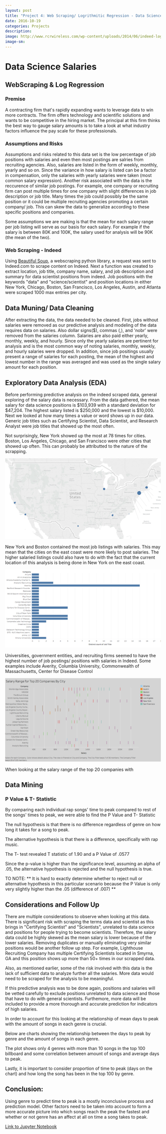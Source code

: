 ```yaml
---
layout: post
title: "Project 4: Web Scraping/ Logrithmitic Regression - Data Science Salaries"
date: 2016-10-19
categories: Projects
description: 
image: http://www.rcrwireless.com/wp-content/uploads/2014/06/indeed-logo-1024x422.jpg
image-sm:
---
```


# Data Science Salaries

## WebScraping & Log Regression 

### Premise

A contracting firm that's rapidly expanding wants to leverage data to win more contracts. The firm offers technology and scientific solutions and wants to be competitive in the hiring market. The principal at this firm thinks the best way to gauge salary amounts is to take a look at what industry factors influence the pay scale for these professionals. 

### Assumptions and Risks

Assumptions and risks related to this data set is the low percentage of job positions with salaries and even then most postings are salries from recruiting agencies. Also, salaries are listed in the form of weekly, monthly, yearly and so on. Since the variance in how salary is listed can be a factor in compensation, only the salaries with yearly salaries were taken (most common salary expression). Another risk associated with the data is the reccurence of similar job postings. For example, one company or recruiting firm can post multiple times for one company with slight differences in job description or job title. Many times the job could possibly be the same position or it could be multiple recruiting agencies promoting a certain company/ job. This can skew the data to generalize according to these specific positions and companies.

Some assumptions we are making is that the mean for each salary range per job listing will serve as our basis for each salary. For example if the salary is between 80K and 100K, the salary used for analysis will be 90K (the mean of the two). 
       
### Web Scraping - Indeed

Using [Beautiful Soup](https://www.crummy.com/software/BeautifulSoup/), a webscraping python library, a request was sent to Indeed.com to scrape content on Indeed. Next a function was created to extract location, job title, company name, salary, and job description and summary for data scientist positions from indeed. Job positions with the keywords "data" and "science/scientist" and position locations in either New York, Chicago, Boston, San Francisco, Los Angeles, Austin, and Atlanta were scraped 1000 max entries per city. 

## Data Muning/ Data Cleaning

After extracting the data, the data needed to be cleaned. First, jobs without salaries were removed as our predictive analysis and modeling of the data requires data on salaries. Also dollar signs($), commas (,), and 'nobr' were removed from the salaries column. Salaries are also paid either yearly, monthly, weekly, and hourly. Since only the yearly salaries are pertinent for analysis and is the most common way of noting salaries, monthly, weekly, and hourly salaries were dropped. In addition, since job positings usually present a range of salaries for each posting, the mean of the highest and lowest number in the range was averaged and was used as the single salary amount for each position.

## Exploratory Data Analysis (EDA)

Before performing predictive analysis on the indeed scraped data, general exploring of the salary data is necessary. From the data gathered, the mean salary for data science positions is $103,939 with a standard deviation for $47,204. The highest salary listed is $250,000 and the lowest is $10,000. Next we looked at how many times a value or word shows up in our data. Generic job titles such as Certifying Scientist, Data Scientist, and Research Analyst were job titles that showed up the most often. 

Not surprisingly, New York showed up the most at 78 times for cities. Boston, Los Angeles, Chicago, and San Francisco were other cities that showed up often. This can probably be attributted to the nature of the scrapping.

<img src='https://github.com/AndrewJeong89/AndrewJeong89.github.io/blob/master/_posts/Images/Webscrapping%20Indeed%20Images/Picture1.png?raw=true' >

New York and Boston contained the most job listings with salaries. This may mean that the cities on the east coast were more likely to post salaries. The higher salaried listings could also have to do with the fact that the current location of this analysis is being done in New York on the east coast.

<img src='https://github.com/AndrewJeong89/AndrewJeong89.github.io/blob/master/_posts/Images/Webscrapping%20Indeed%20Images/Picture2.png?raw=true' >

Universities, government entities, and recruiting firms seemed to have the highest number of job postings/ positions with salaries in Indeed. Some examples include Averity, Columbia University, Commonwealth of Massachusetts, Center for Disease Control

<img src='https://github.com/AndrewJeong89/AndrewJeong89.github.io/blob/master/_posts/Images/Webscrapping%20Indeed%20Images/Picture3.png?raw=true' >

When looking at the salary range of the top 20 companies with  


## Data Mining




### P Value & T- Statistic

By comparing each individual rap songs' time to peak compared to rest of the songs' times to peak, we were able to find the P Value and T- Statistic

The null hypothesis is that there is no difference regardless of genre on how long it takes for a song to peak.

The alternative hypothesis is that there is a difference, specifically with rap music.

The T- test revealed T statistic of 1.90 and a P Value of .0577

Since the p-value is higher than the significance level, assuming an alpha of .05, the alternative hypothesis is rejected and the null hypothesis is true.

TO NOTE:
** It is hard to exactly determine whether to reject null or alternative hypothesis in this particular scenario because the P Value is only very slightly higher than the .05 (difference of .007) **

## Considerations and Follow Up

There are multiple considerations to observe when looking at this data. There is significant risk with scraping the terms data and scientist as this brings in "Certifying Scientist" and "Scientists", unrelated to data science and positions for people trying to become scientists. Therefore, the salary data could be highly skewed as the mean salary is lower because of the lower salaries. Removing duplicates or manually eliminating very similar positions would be another follow up step. For example, Lighthouse Recruiting Company has multiple Certifying Scientists located in Smyrna, GA and this position shows up more than 50+ times in our scrapped data.

Also, as mentioned earlier, some of the risk involved with this data is the lack of sufficient data to analyze further all the salaries. More data would need to be scraped for the analysis to be meaningful. 

If this predictive analysis was to be done again, positions and salaries will be vetted carefully to exclude positions unrelated to data science and those that have to do with general scientists. Furthemore, more data will be included to provide a more thorough and accurate prediction for indicators of high salaries. 

In order to account for this looking at the relationship of mean days to peak with the amount of songs in each genre is crucial.

Below are charts showing the relationship between the days to peak by genre and the amount of songs in each genre.


The plot shows only 4 genres with more than 10 songs in the top 100 billboard and some correlation between amount of songs and average days to peak.

Lastly, it is important to consider proportion of time to peak (days on the chart) and how long the song has been in the top 100 by genre.

## Conclusion:

Using genre to predict time to peak is a mostly inconclusive process and prediction model. Other factors need to be taken into account to form a more accurate picture into which songs reach the peak the fastest and whether or not genre has an affect at all on time a song takes to peak.


[Link to Jupyter Notebook](https://andrewjeong89.github.io/2016/10/12/project-3/)




